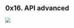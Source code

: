 ## 0x16. API advanced
![](https://s3.amazonaws.com/intranet-projects-files/holbertonschool-sysadmin_devops/314/WIxXad8.png)

